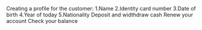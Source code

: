Creating a profile for the customer:
1.Name
2.Identity card number
3.Date of birth
4.Year of today
5.Nationality
Deposit and widthdraw cash
Renew your account
Check your balance